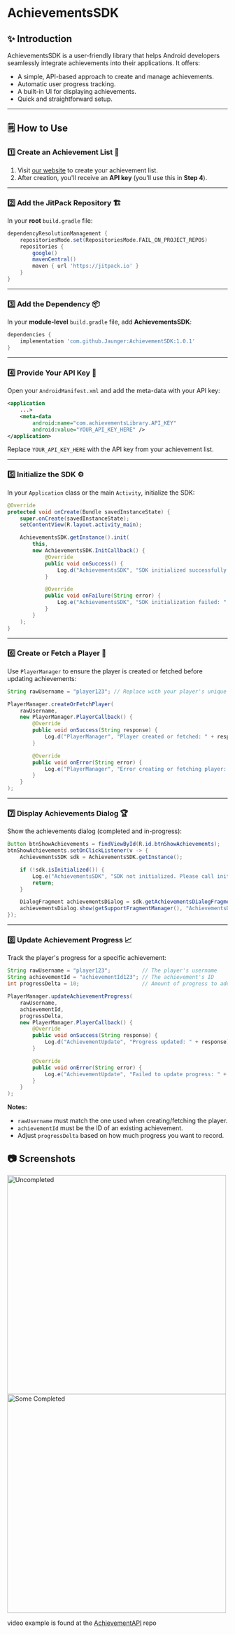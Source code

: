 # AchievementsSDK

## ✨ Introduction
AchievementsSDK is a user-friendly library that helps Android developers seamlessly integrate achievements into their applications. It offers:
- A simple, API-based approach to create and manage achievements.
- Automatic user progress tracking.
- A built-in UI for displaying achievements.
- Quick and straightforward setup.

---

## 🗒️ How to Use

### 1️⃣ Create an Achievement List 📝
1. Visit [our website](https://achievementapi.onrender.com) to create your achievement list.
2. After creation, you'll receive an **API key** (you'll use this in **Step 4**).

---

### 2️⃣ Add the JitPack Repository 🏗️
In your **root** `build.gradle` file:

~~~~groovy
dependencyResolutionManagement {
    repositoriesMode.set(RepositoriesMode.FAIL_ON_PROJECT_REPOS)
    repositories {
        google()
        mavenCentral()
        maven { url 'https://jitpack.io' }
    }
}
~~~~

---

### 3️⃣ Add the Dependency 📦
In your **module-level** `build.gradle` file, add **AchievementsSDK**:

~~~~groovy
dependencies {
    implementation 'com.github.Jaunger:AchievementSDK:1.0.1'
}
~~~~

---

### 4️⃣ Provide Your API Key 🔑
Open your `AndroidManifest.xml` and add the meta-data with your API key:

~~~~xml
<application
    ...>
    <meta-data
        android:name="com.achievementsLibrary.API_KEY"
        android:value="YOUR_API_KEY_HERE" />
</application>
~~~~

Replace `YOUR_API_KEY_HERE` with the API key from your achievement list.

---

### 5️⃣ Initialize the SDK ⚙️
In your `Application` class or the main `Activity`, initialize the SDK:

~~~~java
@Override
protected void onCreate(Bundle savedInstanceState) {
    super.onCreate(savedInstanceState);
    setContentView(R.layout.activity_main);

    AchievementsSDK.getInstance().init(
        this,
        new AchievementsSDK.InitCallback() {
            @Override
            public void onSuccess() {
                Log.d("AchievementsSDK", "SDK initialized successfully.");
            }

            @Override
            public void onFailure(String error) {
                Log.e("AchievementsSDK", "SDK initialization failed: " + error);
            }
        }
    );
}
~~~~

---

### 6️⃣ Create or Fetch a Player 👤
Use `PlayerManager` to ensure the player is created or fetched before updating achievements:

~~~~java
String rawUsername = "player123"; // Replace with your player's unique identifier

PlayerManager.createOrFetchPlayer(
    rawUsername,
    new PlayerManager.PlayerCallback() {
        @Override
        public void onSuccess(String response) {
            Log.d("PlayerManager", "Player created or fetched: " + response);
        }

        @Override
        public void onError(String error) {
            Log.e("PlayerManager", "Error creating or fetching player: " + error);
        }
    }
);
~~~~

---

### 7️⃣ Display Achievements Dialog 🏆
Show the achievements dialog (completed and in-progress):

~~~~java
Button btnShowAchievements = findViewById(R.id.btnShowAchievements);
btnShowAchievements.setOnClickListener(v -> {
    AchievementsSDK sdk = AchievementsSDK.getInstance();

    if (!sdk.isInitialized()) {
        Log.e("AchievementsSDK", "SDK not initialized. Please call init() first.");
        return;
    }

    DialogFragment achievementsDialog = sdk.getAchievementsDialogFragment();
    achievementsDialog.show(getSupportFragmentManager(), "AchievementsDialog");
});
~~~~

---

### 8️⃣ Update Achievement Progress 📈
Track the player's progress for a specific achievement:

~~~~java
String rawUsername = "player123";          // The player's username
String achievementId = "achievementId123"; // The achievement's ID
int progressDelta = 10;                    // Amount of progress to add

PlayerManager.updateAchievementProgress(
    rawUsername,
    achievementId,
    progressDelta,
    new PlayerManager.PlayerCallback() {
        @Override
        public void onSuccess(String response) {
            Log.d("AchievementUpdate", "Progress updated: " + response);
        }

        @Override
        public void onError(String error) {
            Log.e("AchievementUpdate", "Failed to update progress: " + error);
        }
    }
);
~~~~

**Notes:**
- `rawUsername` must match the one used when creating/fetching the player.
- `achievementId` must be the ID of an existing achievement.
- Adjust `progressDelta` based on how much progress you want to record.



## 📷 Screenshots

  <img src="app/images/Uncompleted.png" alt="Uncompleted" width="500">


  <img src="app/images/SomeCompleted.png" alt="Some Completed" width="500">


video example is found at the [AchievementAPI](https://github.com/Jaunger/achievementAPI) repo
